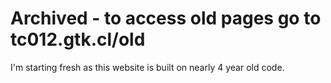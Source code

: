# Archived - to access old pages go to tc012.gtk.cl/old

I'm starting fresh as this website is built on nearly 4 year old code.
